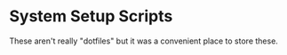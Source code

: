 # System Setup Scripts

These aren't really "dotfiles" but it was a convenient place to store these.
